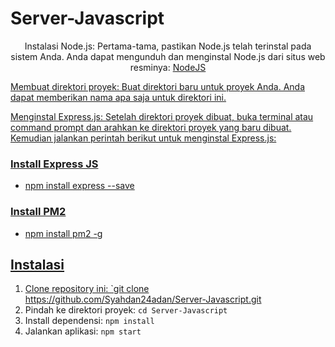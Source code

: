 # Server-Javascript

<p align="center">Instalasi Node.js: Pertama-tama, pastikan Node.js telah terinstal pada sistem Anda. Anda dapat mengunduh dan menginstal Node.js dari situs web resminya: <a href="https://nodejs.org/en/download">NodeJS </p>
<p>Membuat direktori proyek: Buat direktori baru untuk proyek Anda. Anda dapat memberikan nama apa saja untuk direktori ini.</p>
<p>Menginstal Express.js: Setelah direktori proyek dibuat, buka terminal atau command prompt dan arahkan ke direktori proyek yang baru dibuat. Kemudian jalankan perintah berikut untuk menginstal Express.js:</p>

<h3>Install Express JS</h3>
<ul>
  <li>npm install express --save</li>
</ul>

<h3>Install PM2</h3>

<ul>
  <li>npm install pm2 -g</li>
</ul>

## Instalasi

1. Clone repository ini: `git clone https://github.com/Syahdan24adan/Server-Javascript.git
2. Pindah ke direktori proyek: `cd Server-Javascript`
3. Install dependensi: `npm install`
4. Jalankan aplikasi: `npm start`
